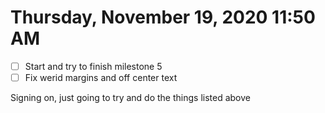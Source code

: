 # Thursday, November 19, 2020 11:50 AM
- [ ] Start and try to finish milestone 5
- [ ] Fix werid margins and off center text

Signing on, just going to try and do the things listed above

